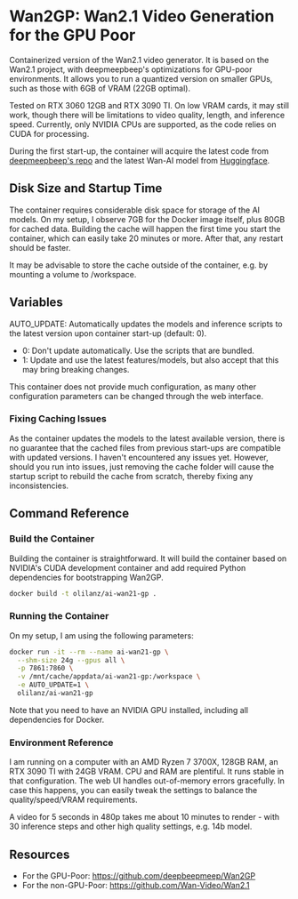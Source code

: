 # Wan2GP: Wan2.1 Video Generation for the GPU Poor

Containerized version of the Wan2.1 video generator. It is based on the Wan2.1 project, with deepmeepbeep's optimizations for GPU-poor environments. It allows you to run a quantized version on smaller GPUs, such as those with 6GB of VRAM (22GB optimal).

Tested on RTX 3060 12GB and RTX 3090 TI. On low VRAM cards, it may still work, though there will be limitations to video quality, length, and inference speed. Currently, only NVIDIA CPUs are supported, as the code relies on CUDA for processing.

During the first start-up, the container will acquire the latest code from [deepmeepbeep's repo](https://github.com/deepbeepmeep/Wan2GP) and the latest Wan-AI model from [Huggingface](https://huggingface.co/Wan-AI).

## Disk Size and Startup Time
The container requires considerable disk space for storage of the AI models. On my setup, I observe 7GB for the Docker image itself, plus 80GB for cached data. Building the cache will happen the first time you start the container, which can easily take 20 minutes or more. After that, any restart should be faster.

It may be advisable to store the cache outside of the container, e.g. by mounting a volume to /workspace.

## Variables
AUTO_UPDATE: Automatically updates the models and inference scripts to the latest version upon container start-up (default: 0).
 - 0: Don't update automatically. Use the scripts that are bundled.
 - 1: Update and use the latest features/models, but also accept that this may bring breaking changes.

This container does not provide much configuration, as many other configuration parameters can be changed through the web interface.

### Fixing Caching Issues
As the container updates the models to the latest available version, there is no guarantee that the cached files from previous start-ups are compatible with updated versions. I haven't encountered any issues yet. However, should you run into issues, just removing the cache folder will cause the startup script to rebuild the cache from scratch, thereby fixing any inconsistencies.

## Command Reference

### Build the Container
Building the container is straightforward. It will build the container based on NVIDIA's CUDA development container and add required Python dependencies for bootstrapping Wan2GP.
```bash
docker build -t olilanz/ai-wan21-gp .
```

### Running the Container
On my setup, I am using the following parameters:
```bash
docker run -it --rm --name ai-wan21-gp \
  --shm-size 24g --gpus all \
  -p 7861:7860 \
  -v /mnt/cache/appdata/ai-wan21-gp:/workspace \
  -e AUTO_UPDATE=1 \
  olilanz/ai-wan21-gp
```
Note that you need to have an NVIDIA GPU installed, including all dependencies for Docker.

### Environment Reference
I am running on a computer with an AMD Ryzen 7 3700X, 128GB RAM, an RTX 3090 TI with 24GB VRAM. CPU and RAM are plentiful. It runs stable in that configuration. The web UI handles out-of-memory errors gracefully. In case this happens, you can easily tweak the settings to balance the quality/speed/VRAM requirements.

A video for 5 seconds in 480p takes me about 10 minutes to render - with 30 inference steps and other high quality settings, e.g. 14b model.

## Resources
* For the GPU-Poor: https://github.com/deepbeepmeep/Wan2GP
* For the non-GPU-Poor: https://github.com/Wan-Video/Wan2.1
